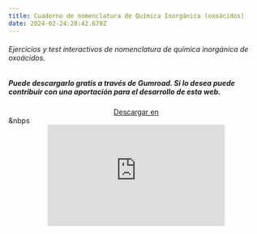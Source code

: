 ```yaml
---
title: Cuaderno de nomenclatura de Química Inorgánica (oxoácidos)
date: 2024-02-24:28:42.679Z
---
```




###### Ejercicios y test  interactivos de nomenclatura de química inorgánica de oxoácidos.

<!--more-->

##### Puede descargarlo gratis a través de Gumroad. Si lo desea puede contribuir con una aportación para el desarrollo de esta web.

<center>
<script src="https://gumroad.com/js/gumroad.js"></script><a class="gumroad-button" href="https://apicazorla.gumroad.com/l/whzmw">Descargar en</a>
</center>
&nbps




<center>
<iframe
    width="350"
    height="200"
    src="https://www.dropbox.com/scl/fi/8it42bivs3k6ha6v0syv8/CNQI_oxoacidos.mp4?rlkey=lm0ngyrb1fu8xjcu6n2n1f26r&raw=1"
    frameborder="0"
    allow="autoplay; encrypted-media"
    allowfullscreen
>
</iframe>
</center>